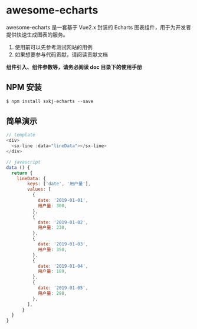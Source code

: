 # awesome-echarts

awesome-echarts 是一套基于 Vue2.x 封装的 Echarts 图表组件，用于为开发者提供快速生成图表的服务。

1. 使用前可以先参考测试网站的用例
2. 如果想要参与代码贡献，请阅读贡献文档

**组件引入、组件参数等，请务必阅读 doc 目录下的使用手册**

## NPM 安装

```javascript
$ npm install sxkj-echarts --save
```

## 简单演示

```javascript
// template
<div>
  <sx-line :data="lineData"></sx-line>
</div>

// javascript
data () {
  return {
    lineData: {
        keys: ['date', '用户量'],
        values: [
          {
            date: '2019-01-01',
            用户量: 300,
          },
          {
            date: '2019-01-02',
            用户量: 230,
          },
          {
            date: '2019-01-03',
            用户量: 350,
          },
          {
            date: '2019-01-04',
            用户量: 189,
          },
          {
            date: '2019-01-05',
            用户量: 298,
          },
        ],
      }
  }
}
```
